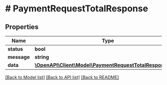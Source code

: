 # # PaymentRequestTotalResponse

## Properties

Name | Type | Description | Notes
------------ | ------------- | ------------- | -------------
**status** | **bool** |  |
**message** | **string** |  |
**data** | [**\OpenAPI\Client\Model\PaymentRequestTotalResponseData**](PaymentRequestTotalResponseData.md) |  |

[[Back to Model list]](../../README.md#models) [[Back to API list]](../../README.md#endpoints) [[Back to README]](../../README.md)
